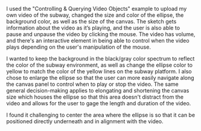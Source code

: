 I used the "Controlling & Querying Video Objects" example to upload my own video of the subway, changed the size and color of the ellipse, the background color, as well as the size of the canvas. The sketch gets information about the video as it’s playing, and the user is also able to pause and unpause the video by clicking the mouse. The video has volume, and there's an interactive element in being able to control when the video plays depending on the user's manipulation of the mouse.

I wanted to keep the background in the black/gray color spectrum to reflect the color of the subway environment, as well as change the ellipse color to yellow to match the color of the yellow lines on the subway platform. I also chose to enlarge the ellipse so that the user can more easily navigate along the canvas panel to control when to play or stop the video. The same general decision-making applies to elongating and shortening the canvas size which houses the ellipse so that this area doesn't distract from the video and allows for the user to gage the length and duration of the video.

I found it challenging to center the area where the ellipse is so that it can be positioned directly underneath and in alignment with the video.
